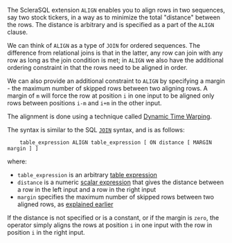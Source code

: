 The ScleraSQL extension `ALIGN` enables you to align rows in two sequences, say two stock tickers, in a way as to minimize the total "distance" between the rows. The distance is arbitrary and is specified as a part of the `ALIGN` clause.

We can think of `ALIGN` as a type of `JOIN` for ordered sequences. The difference from relational joins is that in the latter, any row can join with any row as long as the join condition is met; in `ALIGN` we also have the additional ordering constraint in that the rows need to be aligned in order.

<a class="anchor" name="margin"></a>We can also provide an additional constraint to `ALIGN` by specifying a margin - the maximum number of skipped rows between two aligning rows. A margin of `m` will force the row at position `i` in one input to be aligned only rows between positions `i-m` and `i+m` in the other input.

The alignment is done using a technique called [Dynamic Time Warping](https://en.wikipedia.org/wiki/Dynamic_time_warping).

The syntax is similar to the SQL [`JOIN`](../sclerasql/sqlregular.md#from-table-join) syntax, and is as follows:

        table_expression ALIGN table_expression [ ON distance [ MARGIN margin ] ]

where:

- `table_expression` is an arbitrary [table expression](../sclerasql/sqlregular.md#table-expression)
- `distance` is a numeric [scalar expression](../sclerasql/sqlregular.md#scalar-expressions) that gives the distance between a row in the left input and a row in the right input
- `margin` specifies the maximum number of skipped rows between two aligned rows, as [explained earlier](#margin)

If the distance is not specified or is a constant, or if the margin is `zero`, the operator simply aligns the rows at position `i` in one input with the row in position `i` in the right input.
